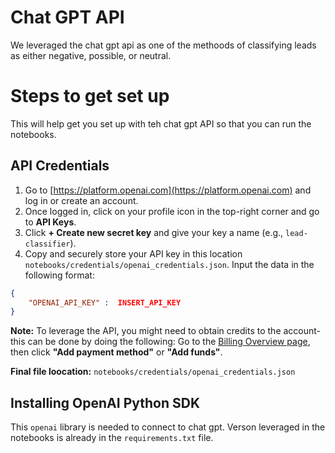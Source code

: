 # Chat GPT API

We leveraged the chat gpt api as one of the methoods of classifying leads  as either negative, possible, or neutral. 

# Steps to get set up 

This will help get you set up with teh chat gpt API so that you can run the notebooks. 

## API Credentials 


1. Go to [https://platform.openai.com](https://platform.openai.com) and log in or create an account.
2. Once logged in, click on your profile icon in the top-right corner and go to **API Keys**.
3. Click **+ Create new secret key** and give your key a name (e.g., `lead-classifier`).
4. Copy and securely store your API key in this location `notebooks/credentials/openai_credentials.json`. Input the data in the following format: 
```json
{
    "OPENAI_API_KEY" :  INSERT_API_KEY
}
```

**Note:** To leverage the API, you might need to obtain credits to the account- this can be done by doing the following: Go to the [Billing Overview page](https://platform.openai.com/account/billing/overview), then click **"Add payment method"** or **"Add funds"**. 

**Final file loocation:** 
`notebooks/credentials/openai_credentials.json`


## Installing OpenAI Python SDK

This `openai` library is needed to connect to chat gpt. Verson leveraged in the notebooks is already in the `requirements.txt` file. 